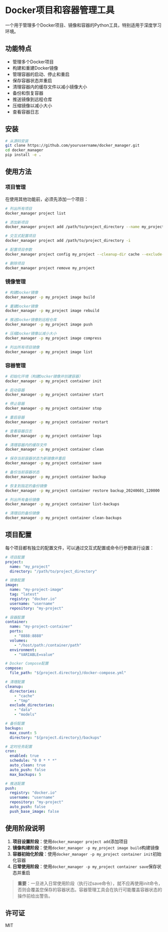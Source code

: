 # Docker项目和容器管理工具

一个用于管理多个Docker项目、镜像和容器的Python工具，特别适用于深度学习环境。

## 功能特点

- 管理多个Docker项目
- 构建和重建Docker镜像
- 管理容器的启动、停止和重启
- 保存容器状态并重启
- 清理容器内的缓存文件以减小镜像大小
- 备份和恢复容器
- 推送镜像到远程仓库
- 压缩镜像以减小大小
- 查看容器日志

## 安装

```bash
# 从源码安装
git clone https://github.com/yourusername/docker_manager.git
cd docker_manager
pip install -e .
```

## 使用方法

### 项目管理

在使用其他功能前，必须先添加一个项目：

```bash
# 列出所有项目
docker_manager project list

# 添加新项目
docker_manager project add /path/to/project_directory --name my_project

# 交互式配置项目
docker_manager project add /path/to/project_directory -i

# 配置项目参数
docker_manager project config my_project --cleanup-dir cache --exclude-dir data --max-backups 5

# 删除项目
docker_manager project remove my_project
```

### 镜像管理

```bash
# 构建Docker镜像
docker_manager -p my_project image build

# 重建Docker镜像
docker_manager -p my_project image rebuild

# 推送Docker镜像到远程仓库
docker_manager -p my_project image push

# 压缩Docker镜像以减小大小
docker_manager -p my_project image compress

# 列出所有项目镜像
docker_manager -p my_project image list
```

### 容器管理

```bash
# 初始化环境（构建Docker镜像并创建容器）
docker_manager -p my_project container init

# 启动容器
docker_manager -p my_project container start

# 停止容器
docker_manager -p my_project container stop

# 重启容器
docker_manager -p my_project container restart

# 查看容器日志
docker_manager -p my_project container logs

# 清理容器内的缓存文件
docker_manager -p my_project container clean

# 保存当前容器状态为新镜像并重启
docker_manager -p my_project container save

# 备份当前容器状态
docker_manager -p my_project container backup

# 恢复到指定的备份镜像
docker_manager -p my_project container restore backup_20240601_120000

# 列出所有备份镜像
docker_manager -p my_project container list-backups

# 清理旧的备份镜像
docker_manager -p my_project container clean-backups
```

## 项目配置

每个项目都有独立的配置文件，可以通过交互式配置或命令行参数进行设置：

```yaml
# 项目配置
project:
  name: "my_project"
  directory: "/path/to/project_directory"

# 镜像配置
image:
  name: "my-project-image"
  tag: "latest"
  registry: "docker.io"
  username: "username"
  repository: "my-project"

# 容器配置
container:
  name: "my-project-container"
  ports:
    - "8888:8888"
  volumes:
    - "/host/path:/container/path"
  environment:
    - "VARIABLE=value"

# Docker Compose配置
compose:
  file_path: "${project.directory}/docker-compose.yml"

# 清理配置
cleanup:
  directories:
    - "cache"
    - "tmp"
  exclude_directories:
    - "data"
    - "models"

# 备份配置
backups:
  max_count: 5
  directory: "${project.directory}/backups"

# 定时任务配置
cron:
  enabled: true
  schedule: "0 0 * * *"
  auto_clean: true
  auto_push: false
  max_backups: 5

# 推送配置
push:
  registry: "docker.io"
  username: "username"
  repository: "my-project"
  auto_push: false
  push_base_image: false
```

## 使用阶段说明

1. **项目设置阶段**：使用`docker_manager project add`添加项目
2. **镜像构建阶段**：使用`docker_manager -p my_project image build`构建镜像
3. **容器初始化阶段**：使用`docker_manager -p my_project container init`初始化容器
4. **日常使用阶段**：使用`docker_manager -p my_project container save`保存状态并重启

> **重要**：一旦进入日常使用阶段（执行过save命令），就不应再使用init命令，否则会覆盖您保存的容器状态。容器管理工具会在执行可能覆盖容器状态的操作前给出警告。

## 许可证

MIT 